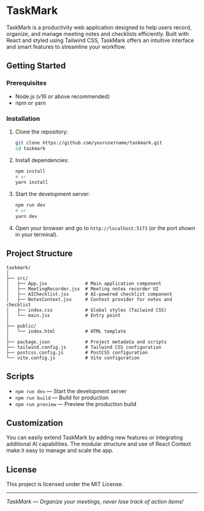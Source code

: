 # TaskMark

TaskMark is a productivity web application designed to help users record, organize, and manage meeting notes and checklists efficiently. Built with React and styled using Tailwind CSS, TaskMark offers an intuitive interface and smart features to streamline your workflow.

## Getting Started

### Prerequisites
- Node.js (v16 or above recommended)
- npm or yarn

### Installation
1. Clone the repository:
   ```bash
   git clone https://github.com/yourusername/taskmark.git
   cd taskmark
   ```
2. Install dependencies:
   ```bash
   npm install
   # or
   yarn install
   ```
3. Start the development server:
   ```bash
   npm run dev
   # or
   yarn dev
   ```
4. Open your browser and go to `http://localhost:5173` (or the port shown in your terminal).

## Project Structure
```
taskmark/
│
├── src/
│   ├── App.jsx              # Main application component
│   ├── MeetingRecorder.jsx  # Meeting notes recorder UI
│   ├── AIChecklist.jsx      # AI-powered checklist component
│   ├── NotesContext.jsx     # Context provider for notes and checklist
│   ├── index.css            # Global styles (Tailwind CSS)
│   └── main.jsx             # Entry point
│
├── public/
│   └── index.html           # HTML template
│
├── package.json             # Project metadata and scripts
├── tailwind.config.js       # Tailwind CSS configuration
├── postcss.config.js        # PostCSS configuration
└── vite.config.js           # Vite configuration
```

## Scripts
- `npm run dev` — Start the development server
- `npm run build` — Build for production
- `npm run preview` — Preview the production build

## Customization
You can easily extend TaskMark by adding new features or integrating additional AI capabilities. The modular structure and use of React Context make it easy to manage and scale the app.

## License
This project is licensed under the MIT License.

---

*TaskMark — Organize your meetings, never lose track of action items!*
